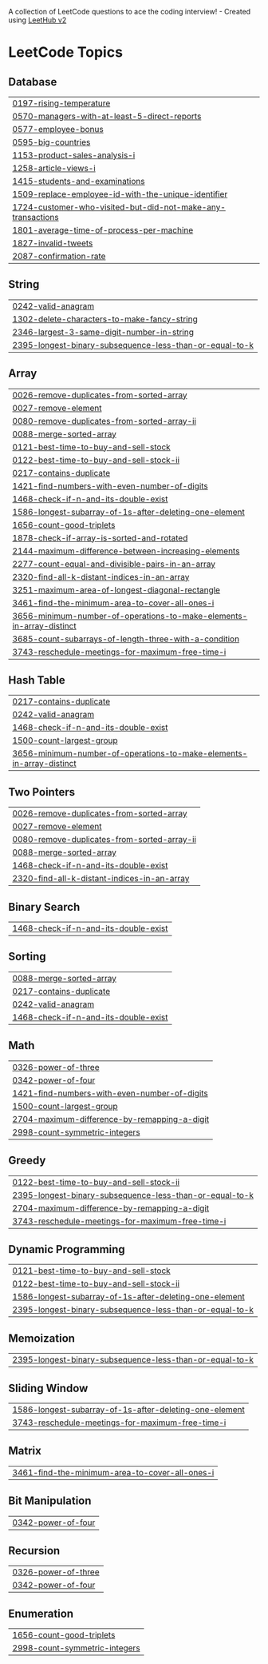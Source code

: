 A collection of LeetCode questions to ace the coding interview! - Created using [LeetHub v2](https://github.com/arunbhardwaj/LeetHub-2.0)
<!---LeetCode Topics Start-->
# LeetCode Topics
## Database
|  |
| ------- |
| [0197-rising-temperature](https://github.com/nathan-dinh-dev/DSA/tree/master/0197-rising-temperature) |
| [0570-managers-with-at-least-5-direct-reports](https://github.com/nathan-dinh-dev/DSA/tree/master/0570-managers-with-at-least-5-direct-reports) |
| [0577-employee-bonus](https://github.com/nathan-dinh-dev/DSA/tree/master/0577-employee-bonus) |
| [0595-big-countries](https://github.com/nathan-dinh-dev/DSA/tree/master/0595-big-countries) |
| [1153-product-sales-analysis-i](https://github.com/nathan-dinh-dev/DSA/tree/master/1153-product-sales-analysis-i) |
| [1258-article-views-i](https://github.com/nathan-dinh-dev/DSA/tree/master/1258-article-views-i) |
| [1415-students-and-examinations](https://github.com/nathan-dinh-dev/DSA/tree/master/1415-students-and-examinations) |
| [1509-replace-employee-id-with-the-unique-identifier](https://github.com/nathan-dinh-dev/DSA/tree/master/1509-replace-employee-id-with-the-unique-identifier) |
| [1724-customer-who-visited-but-did-not-make-any-transactions](https://github.com/nathan-dinh-dev/DSA/tree/master/1724-customer-who-visited-but-did-not-make-any-transactions) |
| [1801-average-time-of-process-per-machine](https://github.com/nathan-dinh-dev/DSA/tree/master/1801-average-time-of-process-per-machine) |
| [1827-invalid-tweets](https://github.com/nathan-dinh-dev/DSA/tree/master/1827-invalid-tweets) |
| [2087-confirmation-rate](https://github.com/nathan-dinh-dev/DSA/tree/master/2087-confirmation-rate) |
## String
|  |
| ------- |
| [0242-valid-anagram](https://github.com/nathan-dinh-dev/DSA/tree/master/0242-valid-anagram) |
| [1302-delete-characters-to-make-fancy-string](https://github.com/nathan-dinh-dev/DSA/tree/master/1302-delete-characters-to-make-fancy-string) |
| [2346-largest-3-same-digit-number-in-string](https://github.com/nathan-dinh-dev/DSA/tree/master/2346-largest-3-same-digit-number-in-string) |
| [2395-longest-binary-subsequence-less-than-or-equal-to-k](https://github.com/nathan-dinh-dev/DSA/tree/master/2395-longest-binary-subsequence-less-than-or-equal-to-k) |
## Array
|  |
| ------- |
| [0026-remove-duplicates-from-sorted-array](https://github.com/nathan-dinh-dev/DSA/tree/master/0026-remove-duplicates-from-sorted-array) |
| [0027-remove-element](https://github.com/nathan-dinh-dev/DSA/tree/master/0027-remove-element) |
| [0080-remove-duplicates-from-sorted-array-ii](https://github.com/nathan-dinh-dev/DSA/tree/master/0080-remove-duplicates-from-sorted-array-ii) |
| [0088-merge-sorted-array](https://github.com/nathan-dinh-dev/DSA/tree/master/0088-merge-sorted-array) |
| [0121-best-time-to-buy-and-sell-stock](https://github.com/nathan-dinh-dev/DSA/tree/master/0121-best-time-to-buy-and-sell-stock) |
| [0122-best-time-to-buy-and-sell-stock-ii](https://github.com/nathan-dinh-dev/DSA/tree/master/0122-best-time-to-buy-and-sell-stock-ii) |
| [0217-contains-duplicate](https://github.com/nathan-dinh-dev/DSA/tree/master/0217-contains-duplicate) |
| [1421-find-numbers-with-even-number-of-digits](https://github.com/nathan-dinh-dev/DSA/tree/master/1421-find-numbers-with-even-number-of-digits) |
| [1468-check-if-n-and-its-double-exist](https://github.com/nathan-dinh-dev/DSA/tree/master/1468-check-if-n-and-its-double-exist) |
| [1586-longest-subarray-of-1s-after-deleting-one-element](https://github.com/nathan-dinh-dev/DSA/tree/master/1586-longest-subarray-of-1s-after-deleting-one-element) |
| [1656-count-good-triplets](https://github.com/nathan-dinh-dev/DSA/tree/master/1656-count-good-triplets) |
| [1878-check-if-array-is-sorted-and-rotated](https://github.com/nathan-dinh-dev/DSA/tree/master/1878-check-if-array-is-sorted-and-rotated) |
| [2144-maximum-difference-between-increasing-elements](https://github.com/nathan-dinh-dev/DSA/tree/master/2144-maximum-difference-between-increasing-elements) |
| [2277-count-equal-and-divisible-pairs-in-an-array](https://github.com/nathan-dinh-dev/DSA/tree/master/2277-count-equal-and-divisible-pairs-in-an-array) |
| [2320-find-all-k-distant-indices-in-an-array](https://github.com/nathan-dinh-dev/DSA/tree/master/2320-find-all-k-distant-indices-in-an-array) |
| [3251-maximum-area-of-longest-diagonal-rectangle](https://github.com/nathan-dinh-dev/DSA/tree/master/3251-maximum-area-of-longest-diagonal-rectangle) |
| [3461-find-the-minimum-area-to-cover-all-ones-i](https://github.com/nathan-dinh-dev/DSA/tree/master/3461-find-the-minimum-area-to-cover-all-ones-i) |
| [3656-minimum-number-of-operations-to-make-elements-in-array-distinct](https://github.com/nathan-dinh-dev/DSA/tree/master/3656-minimum-number-of-operations-to-make-elements-in-array-distinct) |
| [3685-count-subarrays-of-length-three-with-a-condition](https://github.com/nathan-dinh-dev/DSA/tree/master/3685-count-subarrays-of-length-three-with-a-condition) |
| [3743-reschedule-meetings-for-maximum-free-time-i](https://github.com/nathan-dinh-dev/DSA/tree/master/3743-reschedule-meetings-for-maximum-free-time-i) |
## Hash Table
|  |
| ------- |
| [0217-contains-duplicate](https://github.com/nathan-dinh-dev/DSA/tree/master/0217-contains-duplicate) |
| [0242-valid-anagram](https://github.com/nathan-dinh-dev/DSA/tree/master/0242-valid-anagram) |
| [1468-check-if-n-and-its-double-exist](https://github.com/nathan-dinh-dev/DSA/tree/master/1468-check-if-n-and-its-double-exist) |
| [1500-count-largest-group](https://github.com/nathan-dinh-dev/DSA/tree/master/1500-count-largest-group) |
| [3656-minimum-number-of-operations-to-make-elements-in-array-distinct](https://github.com/nathan-dinh-dev/DSA/tree/master/3656-minimum-number-of-operations-to-make-elements-in-array-distinct) |
## Two Pointers
|  |
| ------- |
| [0026-remove-duplicates-from-sorted-array](https://github.com/nathan-dinh-dev/DSA/tree/master/0026-remove-duplicates-from-sorted-array) |
| [0027-remove-element](https://github.com/nathan-dinh-dev/DSA/tree/master/0027-remove-element) |
| [0080-remove-duplicates-from-sorted-array-ii](https://github.com/nathan-dinh-dev/DSA/tree/master/0080-remove-duplicates-from-sorted-array-ii) |
| [0088-merge-sorted-array](https://github.com/nathan-dinh-dev/DSA/tree/master/0088-merge-sorted-array) |
| [1468-check-if-n-and-its-double-exist](https://github.com/nathan-dinh-dev/DSA/tree/master/1468-check-if-n-and-its-double-exist) |
| [2320-find-all-k-distant-indices-in-an-array](https://github.com/nathan-dinh-dev/DSA/tree/master/2320-find-all-k-distant-indices-in-an-array) |
## Binary Search
|  |
| ------- |
| [1468-check-if-n-and-its-double-exist](https://github.com/nathan-dinh-dev/DSA/tree/master/1468-check-if-n-and-its-double-exist) |
## Sorting
|  |
| ------- |
| [0088-merge-sorted-array](https://github.com/nathan-dinh-dev/DSA/tree/master/0088-merge-sorted-array) |
| [0217-contains-duplicate](https://github.com/nathan-dinh-dev/DSA/tree/master/0217-contains-duplicate) |
| [0242-valid-anagram](https://github.com/nathan-dinh-dev/DSA/tree/master/0242-valid-anagram) |
| [1468-check-if-n-and-its-double-exist](https://github.com/nathan-dinh-dev/DSA/tree/master/1468-check-if-n-and-its-double-exist) |
## Math
|  |
| ------- |
| [0326-power-of-three](https://github.com/nathan-dinh-dev/DSA/tree/master/0326-power-of-three) |
| [0342-power-of-four](https://github.com/nathan-dinh-dev/DSA/tree/master/0342-power-of-four) |
| [1421-find-numbers-with-even-number-of-digits](https://github.com/nathan-dinh-dev/DSA/tree/master/1421-find-numbers-with-even-number-of-digits) |
| [1500-count-largest-group](https://github.com/nathan-dinh-dev/DSA/tree/master/1500-count-largest-group) |
| [2704-maximum-difference-by-remapping-a-digit](https://github.com/nathan-dinh-dev/DSA/tree/master/2704-maximum-difference-by-remapping-a-digit) |
| [2998-count-symmetric-integers](https://github.com/nathan-dinh-dev/DSA/tree/master/2998-count-symmetric-integers) |
## Greedy
|  |
| ------- |
| [0122-best-time-to-buy-and-sell-stock-ii](https://github.com/nathan-dinh-dev/DSA/tree/master/0122-best-time-to-buy-and-sell-stock-ii) |
| [2395-longest-binary-subsequence-less-than-or-equal-to-k](https://github.com/nathan-dinh-dev/DSA/tree/master/2395-longest-binary-subsequence-less-than-or-equal-to-k) |
| [2704-maximum-difference-by-remapping-a-digit](https://github.com/nathan-dinh-dev/DSA/tree/master/2704-maximum-difference-by-remapping-a-digit) |
| [3743-reschedule-meetings-for-maximum-free-time-i](https://github.com/nathan-dinh-dev/DSA/tree/master/3743-reschedule-meetings-for-maximum-free-time-i) |
## Dynamic Programming
|  |
| ------- |
| [0121-best-time-to-buy-and-sell-stock](https://github.com/nathan-dinh-dev/DSA/tree/master/0121-best-time-to-buy-and-sell-stock) |
| [0122-best-time-to-buy-and-sell-stock-ii](https://github.com/nathan-dinh-dev/DSA/tree/master/0122-best-time-to-buy-and-sell-stock-ii) |
| [1586-longest-subarray-of-1s-after-deleting-one-element](https://github.com/nathan-dinh-dev/DSA/tree/master/1586-longest-subarray-of-1s-after-deleting-one-element) |
| [2395-longest-binary-subsequence-less-than-or-equal-to-k](https://github.com/nathan-dinh-dev/DSA/tree/master/2395-longest-binary-subsequence-less-than-or-equal-to-k) |
## Memoization
|  |
| ------- |
| [2395-longest-binary-subsequence-less-than-or-equal-to-k](https://github.com/nathan-dinh-dev/DSA/tree/master/2395-longest-binary-subsequence-less-than-or-equal-to-k) |
## Sliding Window
|  |
| ------- |
| [1586-longest-subarray-of-1s-after-deleting-one-element](https://github.com/nathan-dinh-dev/DSA/tree/master/1586-longest-subarray-of-1s-after-deleting-one-element) |
| [3743-reschedule-meetings-for-maximum-free-time-i](https://github.com/nathan-dinh-dev/DSA/tree/master/3743-reschedule-meetings-for-maximum-free-time-i) |
## Matrix
|  |
| ------- |
| [3461-find-the-minimum-area-to-cover-all-ones-i](https://github.com/nathan-dinh-dev/DSA/tree/master/3461-find-the-minimum-area-to-cover-all-ones-i) |
## Bit Manipulation
|  |
| ------- |
| [0342-power-of-four](https://github.com/nathan-dinh-dev/DSA/tree/master/0342-power-of-four) |
## Recursion
|  |
| ------- |
| [0326-power-of-three](https://github.com/nathan-dinh-dev/DSA/tree/master/0326-power-of-three) |
| [0342-power-of-four](https://github.com/nathan-dinh-dev/DSA/tree/master/0342-power-of-four) |
## Enumeration
|  |
| ------- |
| [1656-count-good-triplets](https://github.com/nathan-dinh-dev/DSA/tree/master/1656-count-good-triplets) |
| [2998-count-symmetric-integers](https://github.com/nathan-dinh-dev/DSA/tree/master/2998-count-symmetric-integers) |
<!---LeetCode Topics End-->